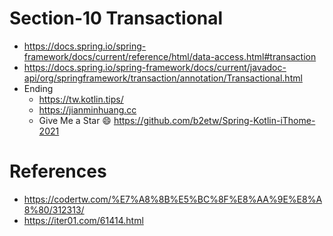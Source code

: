 # Section-10 Transactional
* https://docs.spring.io/spring-framework/docs/current/reference/html/data-access.html#transaction
* https://docs.spring.io/spring-framework/docs/current/javadoc-api/org/springframework/transaction/annotation/Transactional.html
* Ending
  * https://tw.kotlin.tips/
  * https://jianminhuang.cc
  * Give Me a Star 😄 https://github.com/b2etw/Spring-Kotlin-iThome-2021

# References
* https://codertw.com/%E7%A8%8B%E5%BC%8F%E8%AA%9E%E8%A8%80/312313/
* https://iter01.com/61414.html
